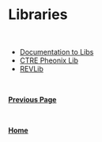# Libraries

<br>

- [Documentation to Libs](./documentation.md)
- [CTRE Pheonix Lib](https://store.ctr-electronics.com/software/)
- [REVLib](https://docs.revrobotics.com/sparkmax/software-resources/spark-max-api-information#c++-and-java)

<br>

**[Previous Page](https://docs.lynkrobotics.org/)**

<br>

**[Home](https://docs.lynkrobotics.org/)**
